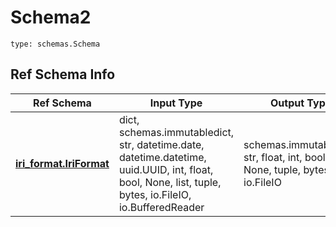 # Schema2
```
type: schemas.Schema
```

## Ref Schema Info
Ref Schema | Input Type | Output Type
---------- | ---------- | -----------
[**iri_format.IriFormat**](../../../../../../../../../components/schema/iri_format.md) | dict, schemas.immutabledict, str, datetime.date, datetime.datetime, uuid.UUID, int, float, bool, None, list, tuple, bytes, io.FileIO, io.BufferedReader | schemas.immutabledict, str, float, int, bool, None, tuple, bytes, io.FileIO
